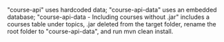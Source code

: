 "course-api" uses hardcoded data;
"course-api-data" uses an embedded database;
"course-api-data - Including courses without .jar" includes a courses table under topics, .jar deleted from the target folder, rename the root folder to "course-api-data", and run mvn clean install.
